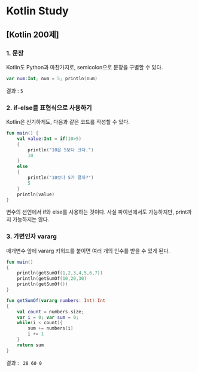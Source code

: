 # Kotlin Study 
## [Kotlin 200제]
### 1. 문장
Kotlin도 Python과 마찬가지로, semicolon으로 문장을 구별할 수 있다.
```kotlin
var num:Int; num = 5; println(num)
```
결과 : <code>5</code>
### 2. if-else를 표현식으로 사용하기
Kotlin은 신기하게도, 다음과 같은 코드를 작성할 수 있다.
```kotlin
fun main() {
    val value:Int = if(10>5)
    {
        println("10은 5보다 크다.")
        10
    }
    else
    {
     	println("10보다 5가 클까?")
        5
    }
    println(value)
}
```
변수의 선언에서 if와 else를 사용하는 것이다. 사실 파이썬에서도 가능하지만, print까지 가능하지는 않다.
### 3. 가변인자 vararg
매개변수 앞에 vararg 키워드를 붙이면 여러 개의 인수를 받을 수 있게 된다.
```kotlin
fun main()
{
    println(getSumOf(1,2,3,4,5,6,7))
    println(getSumOf(10,20,30)
    println(getSumOf())
}

fun getSumOf(vararg numbers: Int):Int
{
    val count = numbers.size;
    var i = 0; var sum = 0;
    while(i < count){
        sum += numbers[i]
        i += 1
    }    
    return sum
}
```
결과 : <code> 28 60 0 </code>
